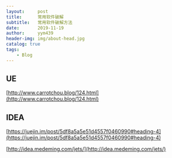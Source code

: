 ```yaml
---
layout:     post
title:      常用软件破解
subtitle:   常用软件破解方法
date:       2019-11-19
author:     yym439
header-img: img/about-head.jpg
catalog: true
tags:
    - Blog
---
```


## UE

[http://www.carrotchou.blog/124.html](http://www.carrotchou.blog/124.html)


## IDEA

[https://juejin.im/post/5df8a5a5e51d4557f0460990#heading-4](https://juejin.im/post/5df8a5a5e51d4557f0460990#heading-4)

[http://idea.medeming.com/jets/](http://idea.medeming.com/jets/)